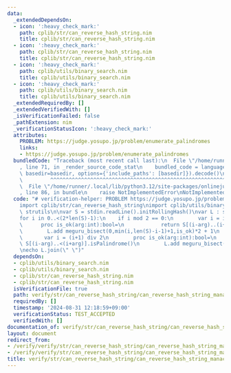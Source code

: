 ```yaml
---
data:
  _extendedDependsOn:
  - icon: ':heavy_check_mark:'
    path: cplib/str/can_reverse_hash_string.nim
    title: cplib/str/can_reverse_hash_string.nim
  - icon: ':heavy_check_mark:'
    path: cplib/str/can_reverse_hash_string.nim
    title: cplib/str/can_reverse_hash_string.nim
  - icon: ':heavy_check_mark:'
    path: cplib/utils/binary_search.nim
    title: cplib/utils/binary_search.nim
  - icon: ':heavy_check_mark:'
    path: cplib/utils/binary_search.nim
    title: cplib/utils/binary_search.nim
  _extendedRequiredBy: []
  _extendedVerifiedWith: []
  _isVerificationFailed: false
  _pathExtension: nim
  _verificationStatusIcon: ':heavy_check_mark:'
  attributes:
    PROBLEM: https://judge.yosupo.jp/problem/enumerate_palindromes
    links:
    - https://judge.yosupo.jp/problem/enumerate_palindromes
  bundledCode: "Traceback (most recent call last):\n  File \"/home/runner/.local/lib/python3.12/site-packages/onlinejudge_verify/documentation/build.py\"\
    , line 71, in _render_source_code_stat\n    bundled_code = language.bundle(stat.path,\
    \ basedir=basedir, options={'include_paths': [basedir]}).decode()\n          \
    \         ^^^^^^^^^^^^^^^^^^^^^^^^^^^^^^^^^^^^^^^^^^^^^^^^^^^^^^^^^^^^^^^^^^^^^^^^^^^^^^^^^\n\
    \  File \"/home/runner/.local/lib/python3.12/site-packages/onlinejudge_verify/languages/nim.py\"\
    , line 86, in bundle\n    raise NotImplementedError\nNotImplementedError\n"
  code: "# verification-helper: PROBLEM https://judge.yosupo.jp/problem/enumerate_palindromes\n\
    import cplib/str/can_reverse_hash_string\nimport cplib/utils/binary_search\nimport\
    \ strutils\n\nvar S = stdin.readLine().initRollingHash()\nvar L : seq[int]\n\n\
    for i in 0..<(2*len(S)-1):\n    if i mod 2 == 0:\n        var i = i div 2\n  \
    \      proc is_ok(arg:int):bool=\n            return S[(i-arg)..(i+arg)].isPalindrome()\n\
    \        L.add meguru_bisect(0,min(i,len(S)-i-1)+1,is_ok)*2 + 1\n    else:\n \
    \       var i = (i+1) div 2\n        proc is_ok(arg:int):bool=\n            return\
    \ S[(i-arg)..<(i+arg)].isPalindrome()\n        L.add meguru_bisect(0,min(i,len(S)-i)+1,is_ok)*2\n\
    \necho L.join(\" \")"
  dependsOn:
  - cplib/utils/binary_search.nim
  - cplib/utils/binary_search.nim
  - cplib/str/can_reverse_hash_string.nim
  - cplib/str/can_reverse_hash_string.nim
  isVerificationFile: true
  path: verify/str/can_reverse_hash_string/can_reverse_hash_string_manacher_test.nim
  requiredBy: []
  timestamp: '2024-08-31 12:18:59+09:00'
  verificationStatus: TEST_ACCEPTED
  verifiedWith: []
documentation_of: verify/str/can_reverse_hash_string/can_reverse_hash_string_manacher_test.nim
layout: document
redirect_from:
- /verify/verify/str/can_reverse_hash_string/can_reverse_hash_string_manacher_test.nim
- /verify/verify/str/can_reverse_hash_string/can_reverse_hash_string_manacher_test.nim.html
title: verify/str/can_reverse_hash_string/can_reverse_hash_string_manacher_test.nim
---
```

